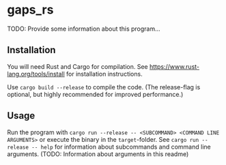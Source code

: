 # gaps_rs

TODO: Provide some information about this program...

## Installation

You will need Rust and Cargo for compilation. See https://www.rust-lang.org/tools/install for installation instructions.

Use `cargo build --release` to compile the code. (The release-flag is optional, but highly recommended for improved performance.)

## Usage

Run the program with `cargo run --release -- <SUBCOMMAND> <COMMAND LINE ARGUMENTS>` or execute the binary in the `target`-folder. See `cargo run --release -- help` for information about subcommands and command line arguments. (TODO: Information about arguments in this readme)
